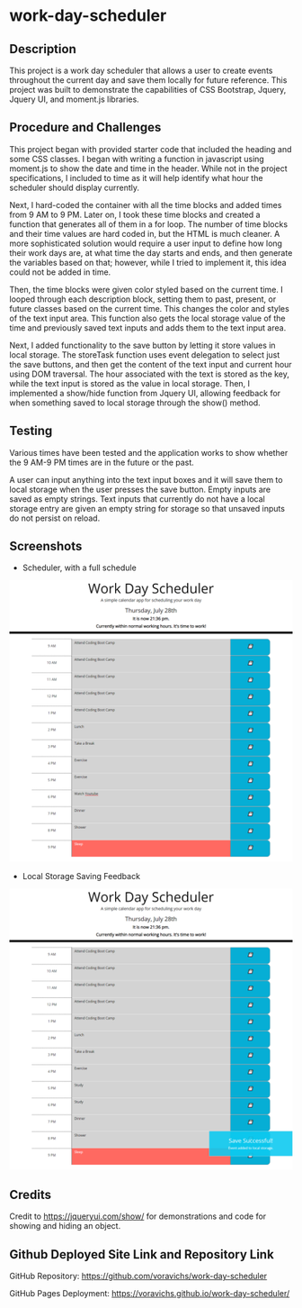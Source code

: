 # work-day-scheduler

## Description

This project is a work day scheduler that allows a user to create events throughout the current day and save them locally for future reference. This project was built to demonstrate the capabilities of CSS Bootstrap, Jquery, Jquery UI, and moment.js libraries. 

## Procedure and Challenges

This project began with provided starter code that included the heading and some CSS classes. I began with writing a function in javascript using moment.js to show the date and time in the header. While not in the project specifications, I included to time as it will help identify what hour the scheduler should display currently.

Next, I hard-coded the container with all the time blocks and added times from 9 AM to 9 PM. Later on, I took these time blocks and created a function that generates all of them in a for loop. The number of time blocks and their time values are hard coded in, but the HTML is much cleaner. A more sophisticated solution would require a user input to define how long their work days are, at what time the day starts and ends, and then generate the variables based on that; however, while I tried to implement it, this idea could not be added in time.

Then, the time blocks were given color styled based on the current time. I looped through each description block, setting them to past, present, or future classes based on the current time. This changes the color and styles of the text input area. This function also gets the local storage value of the time and previously saved text inputs and adds them to the text input area.

Next, I added functionality to the save button by letting it store values in local storage. The storeTask function uses event delegation to select just the save buttons, and then get the content of the text input and current hour using DOM traversal. The hour associated with the text is stored as the key, while the text input is stored as the value in local storage. Then, I implemented a show/hide function from Jquery UI, allowing feedback for when something saved to local storage through the show() method.

## Testing

Various times have been tested and the application works to show whether the 9 AM-9 PM times are in the future or the past. 

A user can input anything into the text input boxes and it will save them to local storage when the user presses the save button. Empty inputs are saved as empty strings. Text inputs that currently do not have a local storage entry are given an empty string for storage so that unsaved inputs do not persist on reload.

## Screenshots

* Scheduler, with a full schedule

![Work day scheduler with a fulled schedule](./assets/images/screen1.png)

* Local Storage Saving Feedback

![work day scheduler with a slightly transparent blue box saying "save successful" on the bottom right](./assets/images/screen2.png)

## Credits

Credit to https://jqueryui.com/show/ for demonstrations and code for showing and hiding an object.

## Github Deployed Site Link and Repository Link

GitHub Repository: https://github.com/voravichs/work-day-scheduler

GitHub Pages Deployment: https://voravichs.github.io/work-day-scheduler/

